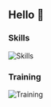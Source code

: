 ## Hello 👋

### Skills

![Skills](https://skillicons.dev/icons?i=html,css,scss,js,astro,figma)

### Training

![Training](https://skillicons.dev/icons?i=react,next,php)
